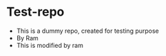 # Test-repo

- This is a dummy repo, created for testing purpose
- By Ram
- This is modified by ram
